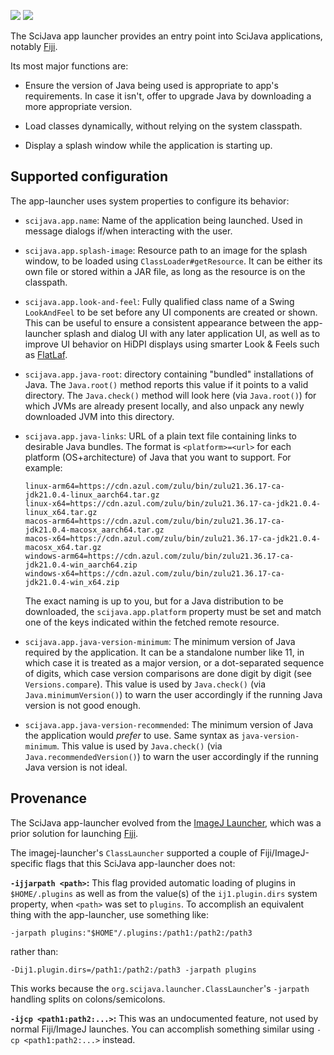 [![](https://img.shields.io/maven-central/v/org.scijava/app-launcher.svg)](https://search.maven.org/#search%7Cgav%7C1%7Cg%3A%22org.scijava%22%20AND%20a%3A%22app-launcher%22)
[![](https://github.com/scijava/app-launcher/actions/workflows/build.yml/badge.svg)](https://github.com/scijava/app-launcher/actions/workflows/build.yml)

The SciJava app launcher provides an entry point into SciJava applications,
notably [Fiji](https://fiji.sc/).

Its most major functions are:

* Ensure the version of Java being used is appropriate to app's requirements.
  In case it isn't, offer to upgrade Java by downloading a more appropriate version.

* Load classes dynamically, without relying on the system classpath.

* Display a splash window while the application is starting up.

## Supported configuration

The app-launcher uses system properties to configure its behavior:

* `scijava.app.name`: Name of the application being launched.
  Used in message dialogs if/when interacting with the user.

* `scijava.app.splash-image`: Resource path to an image for the splash window,
  to be loaded using `ClassLoader#getResource`. It can be either its own file
  or stored within a JAR file, as long as the resource is on the classpath.

* `scijava.app.look-and-feel`: Fully qualified class name of a Swing
  `LookAndFeel` to be set before any UI components are created or shown.
  This can be useful to ensure a consistent appearance between the app-launcher
  splash and dialog UI with any later application UI, as well as to improve UI
  behavior on HiDPI displays using smarter Look & Feels such as
  [FlatLaf](https://www.formdev.com/flatlaf/).

* `scijava.app.java-root`: directory containing "bundled" installations of Java.
  The `Java.root()` method reports this value if it points to a valid directory.
  The `Java.check()` method will look here (via `Java.root()`) for which JVMs
  are already present locally, and also unpack any newly downloaded JVM into
  this directory.

* `scijava.app.java-links`: URL of a plain text file containing links to
  desirable Java bundles. The format is `<platform>=<url>` for each platform
  (OS+architecture) of Java that you want to support. For example:
  ```
  linux-arm64=https://cdn.azul.com/zulu/bin/zulu21.36.17-ca-jdk21.0.4-linux_aarch64.tar.gz
  linux-x64=https://cdn.azul.com/zulu/bin/zulu21.36.17-ca-jdk21.0.4-linux_x64.tar.gz
  macos-arm64=https://cdn.azul.com/zulu/bin/zulu21.36.17-ca-jdk21.0.4-macosx_aarch64.tar.gz
  macos-x64=https://cdn.azul.com/zulu/bin/zulu21.36.17-ca-jdk21.0.4-macosx_x64.tar.gz
  windows-arm64=https://cdn.azul.com/zulu/bin/zulu21.36.17-ca-jdk21.0.4-win_aarch64.zip
  windows-x64=https://cdn.azul.com/zulu/bin/zulu21.36.17-ca-jdk21.0.4-win_x64.zip
  ```
  The exact naming is up to you, but for a Java distribution to be downloaded,
  the `scijava.app.platform` property must be set and match one of the keys
  indicated within the fetched remote resource.

* `scijava.app.java-version-minimum`:  The minimum version of Java required by
  the application. It can be a standalone number like 11, in which case it is
  treated as a major version, or a dot-separated sequence of digits, which case
  version comparisons are done digit by digit (see `Versions.compare`).
  This value is used by `Java.check()` (via `Java.minimumVersion()`) to
  warn the user accordingly if the running Java version is not good enough.

* `scijava.app.java-version-recommended`: The minimum version of Java the
  application would *prefer* to use. Same syntax as `java-version-minimum`.
  This value is used by `Java.check()` (via `Java.recommendedVersion()`) to
  warn the user accordingly if the running Java version is not ideal.

## Provenance

The SciJava app-launcher evolved from the
[ImageJ Launcher](https://github.com/imagej/imagej-launcher),
which was a prior solution for launching [Fiji](https://fiji.sc/).

The imagej-launcher's `ClassLauncher` supported a couple of
Fiji/ImageJ-specific flags that this SciJava app-launcher does not:

**`-ijjarpath <path>`:** This flag provided automatic loading of plugins in
`$HOME/.plugins` as well as from the value(s) of the `ij1.plugin.dirs` system
property, when `<path>` was set to `plugins`. To accomplish an equivalent thing
with the app-launcher, use something like:
```shell
-jarpath plugins:"$HOME"/.plugins:/path1:/path2:/path3
```
rather than:
```shell
-Dij1.plugin.dirs=/path1:/path2:/path3 -jarpath plugins
```

This works because the `org.scijava.launcher.ClassLauncher`'s `-jarpath`
handling splits on colons/semicolons.

**`-ijcp <path1:path2:...>`:** This was an undocumented feature, not used by
normal Fiji/ImageJ launches. You can accomplish something similar using
`-cp <path1:path2:...>` instead.
